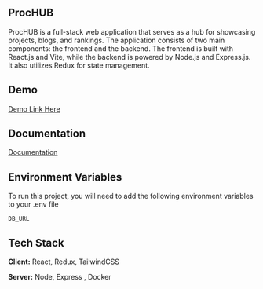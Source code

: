 ## ProcHUB

ProcHUB  is a full-stack web application that serves as a hub for showcasing projects, blogs, and rankings. The application consists of two main components: the frontend and the backend. The frontend is built with React.js and Vite, while the backend is powered by Node.js and Express.js. It also utilizes Redux for state management.
## Demo

[Demo Link Here](https://proc-hub2.vercel.app/) 


## Documentation

[Documentation]()


## Environment Variables

To run this project, you will need to add the following environment variables to your .env file

`DB_URL`



## Tech Stack

**Client:** React, Redux, TailwindCSS

**Server:** Node, Express , Docker

